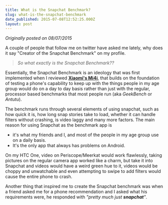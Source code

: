 ```yaml
---
title: What is the Snapchat Benchmark?
slug: what-is-the-snapchat-benchmark
date_published: 2015-07-08T12:52:25.000Z
layout: post
---
```


*Originally posted on 08/07/2015*

A couple of people that follow me on twitter have asked me lately, why does it say "Creator of the Snapchat Benchmark" on my profile.

>*So what exactly is the Snapchat Benchmark??*

Essentially, the Snapchat Benchmark is an ideology that was first implemented when I reviewed **[Xiaomi's Mi4i](http://medium.com/@SnazzyHam)**, that builds on the foundation of testing a phone's capability to keep up with the things people in my age group would do on a day to day basis rather than just with the regular, processor based benchmarks that most people run (aka *GeekBench* or *Antutu*). 

The benchmark runs through several elements of using snapchat, such as how quick it is, how long snap stories take to load, whether it can handle filters without crashing, is video laggy and many more factors. The main reason for using Snapchat as the benchmark app is 

- it's what my friends and I, and most of the people in my age group use on a daily basis.
- It's the only app that always has problems on Android. 

On my HTC One, video on Periscope/Meerkat would work flawlessly, taking pictures on the regular camera app worked like a charm, but take it into Snapchat and videos would have a weird green hue to it, videos would be choppy and unwatchable and even attempting to swipe to add filters would cause the entire phone to crash. 

Another thing that inspired me to create the Snapchat benchmark was when a friend asked me for a phone recommendation and I asked what his requirements were, he responded with *"pretty much just **snapchat**"*. 

